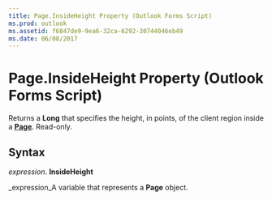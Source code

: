 ```yaml
---
title: Page.InsideHeight Property (Outlook Forms Script)
ms.prod: outlook
ms.assetid: f6847de9-9ea6-32ca-6292-30744046eb49
ms.date: 06/08/2017
---
```



# Page.InsideHeight Property (Outlook Forms Script)

Returns a **Long** that specifies the height, in points, of the client region inside a **[Page](page-object-outlook-forms-script.md)**. Read-only.


## Syntax

 _expression_. **InsideHeight**

 _expression_A variable that represents a **Page** object.


